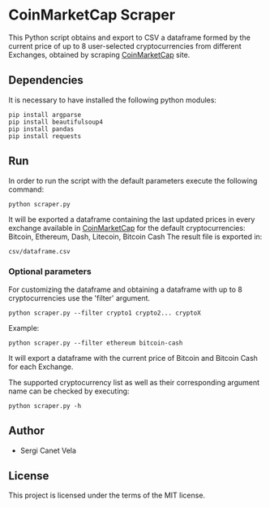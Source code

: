 # CoinMarketCap Scraper
This Python script obtains and export to CSV a dataframe formed by the current price of up to 8 user-selected cryptocurrencies from different Exchanges, obtained by scraping [CoinMarketCap](https://coinmarketcap.com) site.


## Dependencies
It is necessary to have installed the following python modules:
```
pip install argparse
pip install beautifulsoup4
pip install pandas
pip install requests
```


## Run
In order to run the script with the default parameters execute the following command:
```
python scraper.py
```
It will be exported a dataframe containing the last updated prices in every exchange available in [CoinMarketCap](https://coinmarketcap.com) for the default cryptocurrencies: Bitcoin, Ethereum, Dash, Litecoin, Bitcoin Cash
The result file is exported in:
```
csv/dataframe.csv
```

### Optional parameters
For customizing the dataframe and obtaining a dataframe with up to 8 cryptocurrencies use the 'filter' argument.
```
python scraper.py --filter crypto1 crypto2... cryptoX
```

Example:
```
python scraper.py --filter ethereum bitcoin-cash
```
It will export a dataframe with the current price of Bitcoin and Bitcoin Cash for each Exchange.

The supported cryptocurrency list as well as their corresponding argument name can be checked by executing:
```
python scraper.py -h
```


## Author
- Sergi Canet Vela


## License
This project is licensed under the terms of the MIT license.